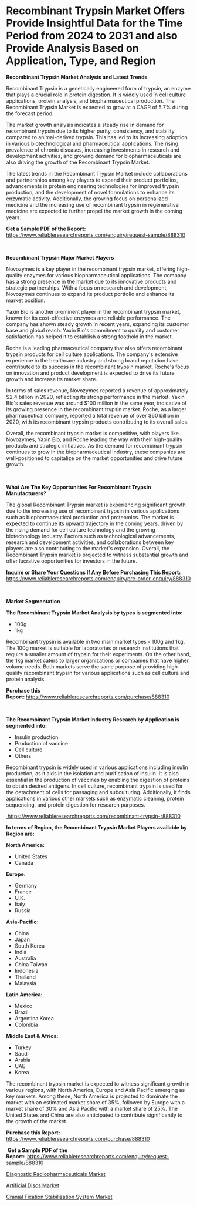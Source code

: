 <p><h1>Recombinant Trypsin Market Offers Provide Insightful Data for the Time Period from 2024 to 2031 and also Provide Analysis Based on Application, Type, and Region</h1></p><p><strong>Recombinant Trypsin Market Analysis and Latest Trends</strong></p>
<p><p>Recombinant Trypsin is a genetically engineered form of trypsin, an enzyme that plays a crucial role in protein digestion. It is widely used in cell culture applications, protein analysis, and biopharmaceutical production. The Recombinant Trypsin Market is expected to grow at a CAGR of 5.7% during the forecast period. </p><p>The market growth analysis indicates a steady rise in demand for recombinant trypsin due to its higher purity, consistency, and stability compared to animal-derived trypsin. This has led to its increasing adoption in various biotechnological and pharmaceutical applications. The rising prevalence of chronic diseases, increasing investments in research and development activities, and growing demand for biopharmaceuticals are also driving the growth of the Recombinant Trypsin Market.</p><p>The latest trends in the Recombinant Trypsin Market include collaborations and partnerships among key players to expand their product portfolios, advancements in protein engineering technologies for improved trypsin production, and the development of novel formulations to enhance its enzymatic activity. Additionally, the growing focus on personalized medicine and the increasing use of recombinant trypsin in regenerative medicine are expected to further propel the market growth in the coming years.</p></p>
<p><strong>Get a Sample PDF of the Report:&nbsp;</strong> <a href="https://www.reliableresearchreports.com/enquiry/request-sample/888310">https://www.reliableresearchreports.com/enquiry/request-sample/888310</a></p>
<p>&nbsp;</p>
<p><strong>Recombinant Trypsin Major Market Players</strong></p>
<p><p>Novozymes is a key player in the recombinant trypsin market, offering high-quality enzymes for various biopharmaceutical applications. The company has a strong presence in the market due to its innovative products and strategic partnerships. With a focus on research and development, Novozymes continues to expand its product portfolio and enhance its market position.</p><p>Yaxin Bio is another prominent player in the recombinant trypsin market, known for its cost-effective enzymes and reliable performance. The company has shown steady growth in recent years, expanding its customer base and global reach. Yaxin Bio's commitment to quality and customer satisfaction has helped it to establish a strong foothold in the market.</p><p>Roche is a leading pharmaceutical company that also offers recombinant trypsin products for cell culture applications. The company's extensive experience in the healthcare industry and strong brand reputation have contributed to its success in the recombinant trypsin market. Roche's focus on innovation and product development is expected to drive its future growth and increase its market share.</p><p>In terms of sales revenue, Novozymes reported a revenue of approximately $2.4 billion in 2020, reflecting its strong performance in the market. Yaxin Bio's sales revenue was around $100 million in the same year, indicative of its growing presence in the recombinant trypsin market. Roche, as a larger pharmaceutical company, reported a total revenue of over $60 billion in 2020, with its recombinant trypsin products contributing to its overall sales.</p><p>Overall, the recombinant trypsin market is competitive, with players like Novozymes, Yaxin Bio, and Roche leading the way with their high-quality products and strategic initiatives. As the demand for recombinant trypsin continues to grow in the biopharmaceutical industry, these companies are well-positioned to capitalize on the market opportunities and drive future growth.</p></p>
<p>&nbsp;</p>
<p><strong>What Are The Key Opportunities For Recombinant Trypsin Manufacturers?</strong></p>
<p><p>The global Recombinant Trypsin market is experiencing significant growth due to the increasing use of recombinant trypsin in various applications such as biopharmaceutical production and proteomics. The market is expected to continue its upward trajectory in the coming years, driven by the rising demand for cell culture technology and the growing biotechnology industry. Factors such as technological advancements, research and development activities, and collaborations between key players are also contributing to the market's expansion. Overall, the Recombinant Trypsin market is projected to witness substantial growth and offer lucrative opportunities for investors in the future.</p></p>
<p><strong>Inquire or Share Your Questions If Any Before Purchasing This Report:</strong> <a href="https://www.reliableresearchreports.com/enquiry/pre-order-enquiry/888310">https://www.reliableresearchreports.com/enquiry/pre-order-enquiry/888310</a></p>
<p>&nbsp;</p>
<p><strong>Market Segmentation</strong></p>
<p><strong>The Recombinant Trypsin Market Analysis by types is segmented into:</strong></p>
<p><ul><li>100g</li><li>1kg</li></ul></p>
<p><p>Recombinant trypsin is available in two main market types - 100g and 1kg. The 100g market is suitable for laboratories or research institutions that require a smaller amount of trypsin for their experiments. On the other hand, the 1kg market caters to larger organizations or companies that have higher volume needs. Both markets serve the same purpose of providing high-quality recombinant trypsin for various applications such as cell culture and protein analysis.</p></p>
<p><strong>Purchase this Report:&nbsp;</strong><a href="https://www.reliableresearchreports.com/purchase/888310">https://www.reliableresearchreports.com/purchase/888310</a></p>
<p>&nbsp;</p>
<p><strong>The Recombinant Trypsin Market Industry Research by Application is segmented into:</strong></p>
<p><ul><li>Insulin production</li><li>Production of vaccine</li><li>Cell culture</li><li>Others</li></ul></p>
<p><p>Recombinant trypsin is widely used in various applications including insulin production, as it aids in the isolation and purification of insulin. It is also essential in the production of vaccines by enabling the digestion of proteins to obtain desired antigens. In cell culture, recombinant trypsin is used for the detachment of cells for passaging and subculturing. Additionally, it finds applications in various other markets such as enzymatic cleaning, protein sequencing, and protein digestion for research purposes.</p></p>
<p><a href="https://www.reliableresearchreports.com/recombinant-trypsin-r888310">&nbsp;https://www.reliableresearchreports.com/recombinant-trypsin-r888310</a></p>
<p><strong>In terms of Region, the Recombinant Trypsin Market Players available by Region are:</strong></p>
<p>
    <p> <strong> North America: </strong>
        <ul>
            <li>United States</li>
            <li>Canada</li>
        </ul>
        </p> 
    <p> <strong> Europe: </strong>
        <ul>
            <li>Germany</li>
            <li>France</li>
            <li>U.K.</li>
            <li>Italy</li>
            <li>Russia</li>
        </ul>
        </p> 
    <p> <strong> Asia-Pacific: </strong>
        <ul>
            <li>China</li>
            <li>Japan</li>
            <li>South Korea</li>
            <li>India</li>
            <li>Australia</li>
            <li>China Taiwan</li>
            <li>Indonesia</li>
            <li>Thailand</li>
            <li>Malaysia</li>
        </ul>
        </p> 
    <p> <strong> Latin America: </strong>
        <ul>
            <li>Mexico</li>
            <li>Brazil</li>
            <li>Argentina Korea</li>
            <li>Colombia</li>
        </ul>
        </p> 
    <p> <strong> Middle East & Africa: </strong>
        <ul>
            <li>Turkey</li>
            <li>Saudi</li>
            <li>Arabia</li>
            <li>UAE</li>
            <li>Korea</li>
        </ul>
    </p>
    </p>
<p><p>The recombinant trypsin market is expected to witness significant growth in various regions, with North America, Europe and Asia Pacific emerging as key markets. Among these, North America is projected to dominate the market with an estimated market share of 35%, followed by Europe with a market share of 30% and Asia Pacific with a market share of 25%. The United States and China are also anticipated to contribute significantly to the growth of the market.</p></p>
<p><strong>Purchase this Report: </strong><a href="https://www.reliableresearchreports.com/purchase/888310">https://www.reliableresearchreports.com/purchase/888310</a></p>
<p>&nbsp;<strong>Get a Sample PDF of the Report:&nbsp;&nbsp;</strong><a href="https://www.reliableresearchreports.com/enquiry/request-sample/888310">https://www.reliableresearchreports.com/enquiry/request-sample/888310</a></p>
<p><strong></strong></p>
<p><p><a href="https://github.com/HenrietteMills1/Market-Research-Report-List-1/blob/main/diagnostic-radiopharmaceuticals-market.md">Diagnostic Radiopharmaceuticals Market</a></p><p><a href="https://view.publitas.com/reportprime-1/artificial-discs-market-competitive-analysis-market-trends-and-forecast-to-2031/">Artificial Discs Market</a></p><p><a href="https://view.publitas.com/reportprime-1/cranial-fixation-stabilization-system-market-analysis-its-cagr-market-segmentation-and-global-industry-overview/">Cranial Fixation Stabilization System Market</a></p></p>